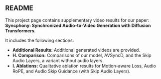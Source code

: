 <h2>README</h2>
<p>
This project page contains supplementary video results for our paper:</br>
<strong>Syncphony: Synchronized Audio-to-Video Generation with Diffusion Transformers</strong>.
</p>

<p>
It includes the following sections:
</p>
<ul>
  <li><strong>Additional Results:</strong> Additional generated videos are provided.</li>
  <li><strong>H. Comparison:</strong> Comparisons of our model, AVSyncD, and the Skip Audio Layers, a variant without audio layers.</li>
  <li><strong>I. Ablations:</strong> Qualitative ablation results for Motion-aware Loss, Audio RoPE, and Audio Skip Guidance (with Skip Audio Layers).</li>
</ul>